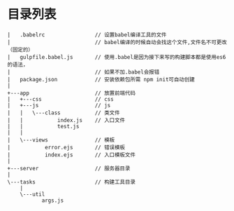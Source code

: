 # 目录列表

    |   .babelrc                // 设置babel编译工具的文件
	|                           // babel编译的时候自动会找这个文件,文件名不可更改（固定的）
	|   gulpfile.babel.js       // 使用.babel是因为接下来写的构建脚本都是使用es6的语法，
	|                           // 如果不加.babel会报错
	|   package.json            // 安装依赖包所需 npm init可自动创建
	|
	+---app                     // 放置前端代码
	|   +---css                 // css
	|   +---js                  // js
	|   |   \---class           // 类文件
	|   |           index.js    // 入口文件
	|   |           test.js
	|   |
	|   \---views               // 模板
	|           error.ejs       // 错误模板
	|           index.ejs       // 入口模板文件
	|
	+---server                  // 服务器目录
	|
	\---tasks                   // 构建工具目录
	    |
	    \---util
	           args.js
